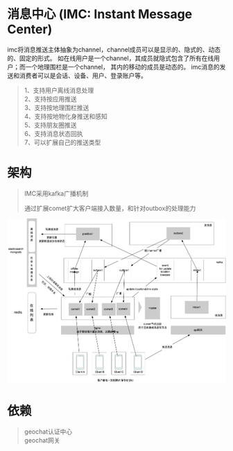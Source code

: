 # 消息中心 (IMC: Instant Message Center)
imc将消息推送主体抽象为channel，channel成员可以是显示的、隐式的、动态的、固定的形式。
如在线用户是一个channel，其成员就隐式包含了所有在线用户；而一个地理围栏是一个channel，
其内的移动的成员是动态的。
imc消息的发送和消费者可以是会话、设备、用户、登录账户等。
> 1、支持用户离线消息处理  
> 2、支持按应用推送  
> 3、支持按地理围栏推送  
> 4、支持按地物化身推送和感知  
> 5、支持朋友圈推送  
> 6、支持消息状态回执  
> 7、可以扩展自己的推送类型  
# 架构
> IMC采用kafka广播机制  
>
> 通过扩展comet扩大客户端接入数量，和针对outbox的处理能力  

![如图](https://github.com/carocean/cj-geochat-imc/blob/main/doc/pics/architecture_diagram.png)

# 依赖
> geochat认证中心  
> geochat网关  
